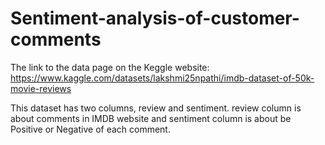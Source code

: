 # Sentiment-analysis-of-customer-comments

The link to the data page on the Keggle website: https://www.kaggle.com/datasets/lakshmi25npathi/imdb-dataset-of-50k-movie-reviews

This dataset has two columns, review and sentiment. review column is about comments in IMDB website and sentiment column is about be Positive or Negative of each comment.
